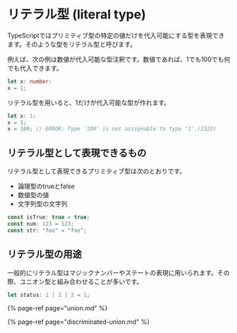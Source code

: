 # リテラル型 \(literal type\)

TypeScriptではプリミティブ型の特定の値だけを代入可能にする型を表現できます。そのような型をリテラル型と呼びます。

例えば、次の例は数値が代入可能な型注釈です。数値であれば、1でも100でも何でも代入できます。

```typescript
let x: number;
x = 1;
```

リテラル型を用いると、1だけが代入可能な型が作れます。

```typescript
let x: 1;
x = 1;
x = 100; // ERROR: Type '100' is not assignable to type '1'.(2322)
```

## リテラル型として表現できるもの

リテラル型として表現できるプリミティブ型は次のとおりです。

* 論理型のtrueとfalse
* 数値型の値
* 文字列型の文字列

```typescript
const isTrue: true = true;
const num: 123 = 123;
const str: "foo" = "foo";
```

## リテラル型の用途

一般的にリテラル型はマジックナンバーやステートの表現に用いられます。その際、ユニオン型と組み合わせることが多いです。

```typescript
let status: 1 | 2 | 3 = 1;
```

{% page-ref page="union.md" %}

{% page-ref page="discriminated-union.md" %}

